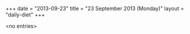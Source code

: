 +++
date = "2013-09-23"
title = "23 September 2013 (Monday)"
layout = "daily-diet"
+++


\<no entries\>

